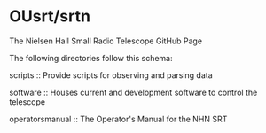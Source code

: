 # OUsrt/srtn

The Nielsen Hall Small Radio Telescope GitHub Page

The following directories follow this schema:

scripts         :: Provide scripts for observing and parsing data

software        :: Houses current and development software to control the telescope

operatorsmanual :: The Operator's Manual for the NHN SRT 
